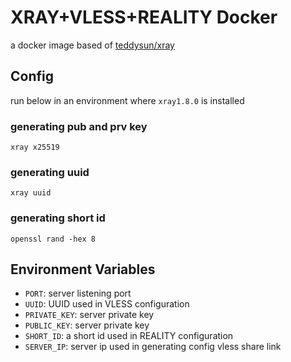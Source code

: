 # XRAY+VLESS+REALITY Docker

a docker image based of [teddysun/xray](https://hub.docker.com/r/teddysun/xray)

## Config

run below in an environment where `xray1.8.0` is installed

### generating pub and prv key

`xray x25519`

### generating uuid

`xray uuid`

### generating short id

`openssl rand -hex 8`

## Environment Variables

- `PORT`: server listening port
- `UUID`: UUID used in VLESS configuration
- `PRIVATE_KEY`: server private key
- `PUBLIC_KEY`: server private key
- `SHORT_ID`: a short id used in REALITY configuration
- `SERVER_IP`: server ip used in generating config vless share link
